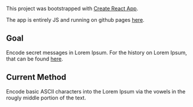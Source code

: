 This project was bootstrapped with [Create React App](https://github.com/facebook/create-react-app).

The app is entirely JS and running on github pages [here](https://staujd02.github.io/secret-lorem).

## Goal

Encode secret messages in Lorem Ipsum. For the history on Lorem Ipsum, that can be found [here](https://lipsum.com).

## Current Method

Encode basic ASCII characters into the Lorem Ipsum via the vowels in the rougly middle portion of the text.
